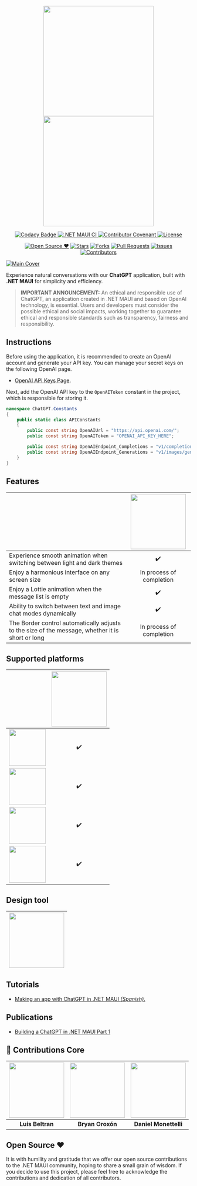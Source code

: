 <p align="center">
<a href="https://github.com/danielmonettelli/dotnetmaui-chatgpt-oss#gh-light-mode-only">
<img width="300" src="https://raw.githubusercontent.com/danielmonettelli/dotnetmaui-chatgpt-oss/bf09fa30a93c68e32688c65f724d10b8fc3896bc/Assets/brand_light.svg#gh-light-mode-only">
</a>
<a href="https://github.com/danielmonettelli/dotnetmaui-chatgpt-oss#gh-dark-mode-only">
<img width="300" src="https://raw.githubusercontent.com/danielmonettelli/dotnetmaui-chatgpt-oss/bf09fa30a93c68e32688c65f724d10b8fc3896bc/Assets/brand_dark.svg#gh-dark-mode-only">
</a>
</p>

<p align="center">
  <a href="https://www.codacy.com/gh/danielmonettelli/dotnetmaui-chatgpt-oss/dashboard?utm_source=github.com&amp;utm_medium=referral&amp;utm_content=danielmonettelli/dotnetmaui-chatgpt-oss&amp;utm_campaign=Badge_Grade">
  <img src="https://app.codacy.com/project/badge/Grade/9ca8b20992ef499a8930d4c8b8cebcbf" alt="Codacy Badge">
  </a>
  <a href="https://github.com/danielmonettelli/dotnetmaui-chatgpt-oss/actions/workflows/mobile.yml">
  <img src="https://github.com/danielmonettelli/dotnetmaui-chatgpt-oss/actions/workflows/mobile.yml/badge.svg" alt=".NET MAUI CI">
  </a>
  <a href="CODE_OF_CONDUCT.md">
    <img src="https://img.shields.io/badge/Contributor%20Covenant-2.1-4baaaa.svg" alt="Contributor Covenant">
  </a>
  <a href="LICENSE">
    <img src="https://img.shields.io/badge/license-MIT-blue.svg?style=flat-square" alt="License">
  </a>
</p>

<div align="center">

[![Open Source ❤](https://badges.frapsoft.com/os/v1/open-source.svg?v=103)](#open-source-) [![Stars](https://img.shields.io/github/stars/danielmonettelli/dotnetmaui-chatgpt-oss)](https://github.com/danielmonettelli/dotnetmaui-chatgpt-oss/stargazers) [![Forks](https://img.shields.io/github/forks/danielmonettelli/dotnetmaui-chatgpt-oss)](https://github.com/danielmonettelli/dotnetmaui-chatgpt-oss/network/members) [![Pull Requests](https://img.shields.io/github/issues-pr/danielmonettelli/dotnetmaui-chatgpt-oss)](https://github.com/danielmonettelli/dotnetmaui-chatgpt-oss/pulls) [![Issues](https://img.shields.io/github/issues/danielmonettelli/dotnetmaui-chatgpt-oss)](https://github.com/danielmonettelli/dotnetmaui-chatgpt-oss/issues) [![Contributors](https://img.shields.io/github/contributors/danielmonettelli/dotnetmaui-chatgpt-oss?color=2b9348)](https://github.com/danielmonettelli/dotnetmaui-chatgpt-oss/graphs/contributors)

</div>

[![Main Cover](https://raw.githubusercontent.com/danielmonettelli/dotnetmaui-chatgpt-oss/main/Assets/chatgpt_main_cover.png)](#Main-Cover)

Experience natural conversations with our **ChatGPT** application, built with **.NET MAUI** for simplicity and efficiency.

> **IMPORTANT ANNOUNCEMENT:** An ethical and responsible use of ChatGPT, an application created in .NET MAUI and based on OpenAI technology, is essential. Users and developers must consider the possible ethical and social impacts, working together to guarantee ethical and responsible standards such as transparency, fairness and responsibility.

## Instructions

Before using the application, it is recommended to create an OpenAI account and generate your API key. You can manage your secret keys on the following OpenAI page.

- [OpenAI API Keys Page](https://platform.openai.com/account/api-keys).

Next, add the OpenAI API key to the `OpenAIToken` constant in the project, which is responsible for storing it.

```csharp
namespace ChatGPT.Constants
{
	public static class APIConstants
	{
		public const string OpenAIUrl = "https://api.openai.com/";
		public const string OpenAIToken = "OPENAI_API_KEY_HERE";

		public const string OpenAIEndpoint_Completions = "v1/completions";
		public const string OpenAIEndpoint_Generations = "v1/images/generations";
	}
}
```

## Features

|            | [<img src="https://raw.githubusercontent.com/danielmonettelli/NetMauiGPTApp/master/Assets/chatgpt.png" width="150">](#features) |
| -------------------------- | :----------------: |
| Experience smooth animation when switching between light and dark themes        |         ✔️         |
| Enjoy a harmonious interface on any screen size         |         In process of completion         |
| Enjoy a Lottie animation when the message list is empty          |         ✔️         |
| Ability to switch between text and image chat modes dynamically   |         ✔️   |
| The Border control automatically adjusts to the size of the message, whether it is short or long  |         In process of completion         |

## Supported platforms

|            | [<img src="https://raw.githubusercontent.com/danielmonettelli/dotnetmaui-chatgpt-oss/main/Assets/dotnetmaui.png" width="150">](#dotnetmaui) |
| -------------------------- | :----------------: |
| [<img src="https://raw.githubusercontent.com/danielmonettelli/dotnetmaui-chatgpt-oss/main/Assets/android.png" width="100">](#android) |         ✔️         |
| [<img src="https://raw.githubusercontent.com/danielmonettelli/dotnetmaui-chatgpt-oss/main/Assets/ios.png" width="100">](#iOS) |         ✔️         |
| [<img src="https://raw.githubusercontent.com/danielmonettelli/dotnetmaui-chatgpt-oss/main/Assets/windows.png" width="100">](#windows) |         ✔️         |
| [<img src="https://raw.githubusercontent.com/danielmonettelli/dotnetmaui-chatgpt-oss/main/Assets/macos.png" width="100">](#macos) |         ✔️         |

## Design tool

| [<img src="https://raw.githubusercontent.com/danielmonettelli/NetMauiGPTApp/master/Assets/penpot.png" width="150">](https://penpot.app) |
| -------------------------- |

## Tutorials

- [Making an app with ChatGPT in .NET MAUI _(Spanish)_.](https://www.youtube.com/watch?v=JE_SdgP-jJo)

## Publications

- [Building a ChatGPT in .NET MAUI Part 1](https://danielmonettelli.github.io/posts/building-a-chatgpt-in-net-maui-part-1)

## 👥 Contributions Core

| [<img src="https://avatars.githubusercontent.com/u/6038239?v=4" width="150">](https://github.com/icebeam7) | [<img src="https://avatars.githubusercontent.com/u/25359161?v=4" width="150">](https://github.com/BryanOroxon) | [<img src="https://avatars.githubusercontent.com/u/14121125?v=4" width="150">](https://github.com/danielmonettelli) |
|:---------------------------------------------:|:---------------------------------------------:|:---------------------------------------------:|
| **Luis Beltran** | **Bryan Oroxón** | **Daniel Monettelli** |

## Open Source ❤

It is with humility and gratitude that we offer our open source contributions to the .NET MAUI community, hoping to share a small grain of wisdom. If you decide to use this project, please feel free to acknowledge the contributions and dedication of all contributors.
